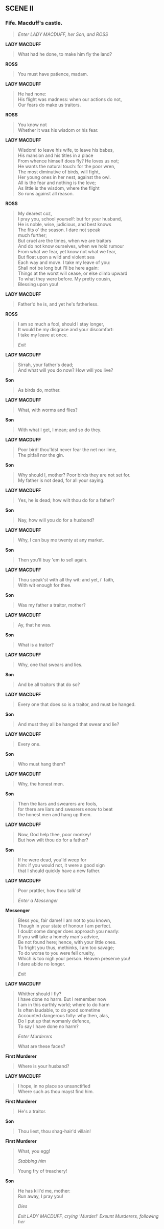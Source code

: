 ## SCENE II

### Fife. Macduff's castle.

> *Enter LADY MACDUFF, her Son, and ROSS*

<span id="speech1">**LADY MACDUFF**</span>

> <span id="4.2.1">What had he done, to make him fly the land?</span>  

<span id="speech2">**ROSS**</span>

> <span id="4.2.2">You must have patience, madam.</span>  

<span id="speech3">**LADY MACDUFF**</span>

> <span id="4.2.3">He had none:</span>  
> <span id="4.2.4">His flight was madness: when our actions do
> not,</span>  
> <span id="4.2.5">Our fears do make us traitors.</span>  

<span id="speech4">**ROSS**</span>

> <span id="4.2.6">You know not</span>  
> <span id="4.2.7">Whether it was his wisdom or his fear.</span>  

<span id="speech5">**LADY MACDUFF**</span>

> <span id="4.2.8">Wisdom! to leave his wife, to leave his
> babes,</span>  
> <span id="4.2.9">His mansion and his titles in a place</span>  
> <span id="4.2.10">From whence himself does fly? He loves us
> not;</span>  
> <span id="4.2.11">He wants the natural touch: for the poor
> wren,</span>  
> <span id="4.2.12">The most diminutive of birds, will fight,</span>  
> <span id="4.2.13">Her young ones in her nest, against the
> owl.</span>  
> <span id="4.2.14">All is the fear and nothing is the love;</span>  
> <span id="4.2.15">As little is the wisdom, where the flight</span>  
> <span id="4.2.16">So runs against all reason.</span>  

<span id="speech6">**ROSS**</span>

> <span id="4.2.17">My dearest coz,</span>  
> <span id="4.2.18">I pray you, school yourself: but for your
> husband,</span>  
> <span id="4.2.19">He is noble, wise, judicious, and best
> knows</span>  
> <span id="4.2.20">The fits o' the season. I dare not speak</span>  
> <span id="4.2.21">much further;</span>  
> <span id="4.2.22">But cruel are the times, when we are
> traitors</span>  
> <span id="4.2.23">And do not know ourselves, when we hold
> rumour</span>  
> <span id="4.2.24">From what we fear, yet know not what we
> fear,</span>  
> <span id="4.2.25">But float upon a wild and violent sea</span>  
> <span id="4.2.26">Each way and move. I take my leave of you:</span>  
> <span id="4.2.27">Shall not be long but I'll be here again:</span>  
> <span id="4.2.28">Things at the worst will cease, or else climb
> upward</span>  
> <span id="4.2.29">To what they were before. My pretty cousin,</span>  
> <span id="4.2.30">Blessing upon you!</span>  

<span id="speech7">**LADY MACDUFF**</span>

> <span id="4.2.31">Father'd he is, and yet he's fatherless.</span>  

<span id="speech8">**ROSS**</span>

> <span id="4.2.32">I am so much a fool, should I stay longer,</span>  
> <span id="4.2.33">It would be my disgrace and your
> discomfort:</span>  
> <span id="4.2.34">I take my leave at once.</span>  
>
> *Exit*

<span id="speech9">**LADY MACDUFF**</span>

> <span id="4.2.35">Sirrah, your father's dead;</span>  
> <span id="4.2.36">And what will you do now? How will you
> live?</span>  

<span id="speech10">**Son**</span>

> <span id="4.2.37">As birds do, mother.</span>  

<span id="speech11">**LADY MACDUFF**</span>

> <span id="4.2.38">What, with worms and flies?</span>  

<span id="speech12">**Son**</span>

> <span id="4.2.39">With what I get, I mean; and so do they.</span>  

<span id="speech13">**LADY MACDUFF**</span>

> <span id="4.2.40">Poor bird! thou'ldst never fear the net nor
> lime,</span>  
> <span id="4.2.41">The pitfall nor the gin.</span>  

<span id="speech14">**Son**</span>

> <span id="4.2.42">Why should I, mother? Poor birds they are not set
> for.</span>  
> <span id="4.2.43">My father is not dead, for all your saying.</span>  

<span id="speech15">**LADY MACDUFF**</span>

> <span id="4.2.44">Yes, he is dead; how wilt thou do for a
> father?</span>  

<span id="speech16">**Son**</span>

> <span id="4.2.45">Nay, how will you do for a husband?</span>  

<span id="speech17">**LADY MACDUFF**</span>

> <span id="4.2.46">Why, I can buy me twenty at any market.</span>  

<span id="speech18">**Son**</span>

> <span id="4.2.47">Then you'll buy 'em to sell again.</span>  

<span id="speech19">**LADY MACDUFF**</span>

> <span id="4.2.48">Thou speak'st with all thy wit: and yet, i'
> faith,</span>  
> <span id="4.2.49">With wit enough for thee.</span>  

<span id="speech20">**Son**</span>

> <span id="4.2.50">Was my father a traitor, mother?</span>  

<span id="speech21">**LADY MACDUFF**</span>

> <span id="4.2.51">Ay, that he was.</span>  

<span id="speech22">**Son**</span>

> <span id="4.2.52">What is a traitor?</span>  

<span id="speech23">**LADY MACDUFF**</span>

> <span id="4.2.53">Why, one that swears and lies.</span>  

<span id="speech24">**Son**</span>

> <span id="4.2.54">And be all traitors that do so?</span>  

<span id="speech25">**LADY MACDUFF**</span>

> <span id="4.2.55">Every one that does so is a traitor, and must be
> hanged.</span>  

<span id="speech26">**Son**</span>

> <span id="4.2.56">And must they all be hanged that swear and
> lie?</span>  

<span id="speech27">**LADY MACDUFF**</span>

> <span id="4.2.57">Every one.</span>  

<span id="speech28">**Son**</span>

> <span id="4.2.58">Who must hang them?</span>  

<span id="speech29">**LADY MACDUFF**</span>

> <span id="4.2.59">Why, the honest men.</span>  

<span id="speech30">**Son**</span>

> <span id="4.2.60">Then the liars and swearers are fools,</span>  
> <span id="4.2.61">for there are liars and swearers enow to
> beat</span>  
> <span id="4.2.62">the honest men and hang up them.</span>  

<span id="speech31">**LADY MACDUFF**</span>

> <span id="4.2.63">Now, God help thee, poor monkey!</span>  
> <span id="4.2.64">But how wilt thou do for a father?</span>  

<span id="speech32">**Son**</span>

> <span id="4.2.65">If he were dead, you'ld weep for</span>  
> <span id="4.2.66">him: if you would not, it were a good sign</span>  
> <span id="4.2.67">that I should quickly have a new father.</span>  

<span id="speech33">**LADY MACDUFF**</span>

> <span id="4.2.68">Poor prattler, how thou talk'st!</span>  
>
> *Enter a Messenger*

<span id="speech34">**Messenger**</span>

> <span id="4.2.69">Bless you, fair dame! I am not to you
> known,</span>  
> <span id="4.2.70">Though in your state of honour I am
> perfect.</span>  
> <span id="4.2.71">I doubt some danger does approach you
> nearly:</span>  
> <span id="4.2.72">If you will take a homely man's advice,</span>  
> <span id="4.2.73">Be not found here; hence, with your little
> ones.</span>  
> <span id="4.2.74">To fright you thus, methinks, I am too
> savage;</span>  
> <span id="4.2.75">To do worse to you were fell cruelty,</span>  
> <span id="4.2.76">Which is too nigh your person. Heaven preserve
> you!</span>  
> <span id="4.2.77">I dare abide no longer.</span>  
>
> *Exit*

<span id="speech35">**LADY MACDUFF**</span>

> <span id="4.2.78">Whither should I fly?</span>  
> <span id="4.2.79">I have done no harm. But I remember now</span>  
> <span id="4.2.80">I am in this earthly world; where to do
> harm</span>  
> <span id="4.2.81">Is often laudable, to do good sometime</span>  
> <span id="4.2.82">Accounted dangerous folly: why then, alas,</span>  
> <span id="4.2.83">Do I put up that womanly defence,</span>  
> <span id="4.2.84">To say I have done no harm?</span>  
>
> *Enter Murderers*
>
> <span id="4.2.85">What are these faces?</span>  

<span id="speech36">**First Murderer**</span>

> <span id="4.2.86">Where is your husband?</span>  

<span id="speech37">**LADY MACDUFF**</span>

> <span id="4.2.87">I hope, in no place so unsanctified</span>  
> <span id="4.2.88">Where such as thou mayst find him.</span>  

<span id="speech38">**First Murderer**</span>

> <span id="4.2.89">He's a traitor.</span>  

<span id="speech39">**Son**</span>

> <span id="4.2.90">Thou liest, thou shag-hair'd villain!</span>  

<span id="speech40">**First Murderer**</span>

> <span id="4.2.91">What, you egg!</span>  
>
> *Stabbing him*
>
> <span id="4.2.92">Young fry of treachery!</span>  

<span id="speech41">**Son**</span>

> <span id="4.2.93">He has kill'd me, mother:</span>  
> <span id="4.2.94">Run away, I pray you!</span>  
>
> *Dies*
>
> *Exit LADY MACDUFF, crying 'Murder!' Exeunt Murderers, following her*
